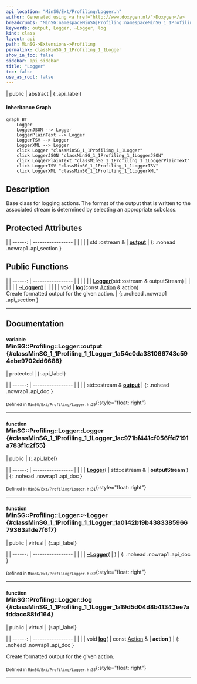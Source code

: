 ```yaml
---
api_location: "MinSG/Ext/Profiling/Logger.h"
author: Generated using <a href="http://www.doxygen.nl/">Doxygen</a>
breadcrumbs: "MinSG:namespaceMinSG|Profiling:namespaceMinSG_1_1Profiling"
keywords: output, Logger, ~Logger, log
kind: class
layout: api
path: MinSG->Extensions->Profiling
permalink: classMinSG_1_1Profiling_1_1Logger
show_in_toc: false
sidebar: api_sidebar
title: "Logger"
toc: false
use_as_root: false
---
```


| public | abstract |
{:.api_label}

#### Inheritance Graph

```mermaid
graph BT
	Logger
	LoggerJSON --> Logger
	LoggerPlainText --> Logger
	LoggerTSV --> Logger
	LoggerXML --> Logger
	click Logger "classMinSG_1_1Profiling_1_1Logger"
	click LoggerJSON "classMinSG_1_1Profiling_1_1LoggerJSON"
	click LoggerPlainText "classMinSG_1_1Profiling_1_1LoggerPlainText"
	click LoggerTSV "classMinSG_1_1Profiling_1_1LoggerTSV"
	click LoggerXML "classMinSG_1_1Profiling_1_1LoggerXML"
```

## Description



Base class for logging actions. The format of the output that is written to the associated stream is determined by selecting an appropriate subclass.



## Protected Attributes

|
| ------: | ----------------- |
|  | |
| std::ostream & | **[output](#classMinSG_1_1Profiling_1_1Logger_1a54e0da381066743c594ebe9702dd6688)**  |
{: .nohead .nowrap1 .api_section }


## Public Functions

|
| ------: | ----------------- |
|  | |
|  | **[Logger](#classMinSG_1_1Profiling_1_1Logger_1ac971bf441cf056ffd7191a783f1c2f55)**(std::ostream & outputStream) |
|  | |
|  | **[~Logger](#classMinSG_1_1Profiling_1_1Logger_1a0142b19b438338596679363a1de7f6f7)**() |
|  | |
| void | **[log](#classMinSG_1_1Profiling_1_1Logger_1a19d5d04d8b41343ee7afddacc88fd164)**(const [Action](namespaceMinSG_1_1Profiling#namespaceMinSG_1_1Profiling_1a2610f94fd11c50fc69d1dd2f977c63d7) & action) <br/> Create formatted output for the given action. |
{: .nohead .nowrap1 .api_section }


-------------------------------------------------------------------

## Documentation

### <small>variable</small><br/> MinSG::Profiling::Logger::output {#classMinSG_1_1Profiling_1_1Logger_1a54e0da381066743c594ebe9702dd6688}

| protected |
{:.api_label}

|
| ------: | ----------------- |
|  |
| std::ostream & **[output](#classMinSG_1_1Profiling_1_1Logger_1a54e0da381066743c594ebe9702dd6688)**  |
{: .nohead .nowrap1 .api_doc }





<sub>Defined in `MinSG/Ext/Profiling/Logger.h:29`</sub>{:style="float: right"}

-------------------------------------------------------------------

### <small>function</small><br/> MinSG::Profiling::Logger::Logger {#classMinSG_1_1Profiling_1_1Logger_1ac971bf441cf056ffd7191a783f1c2f55}

| public |
{:.api_label}

|
| ------: | ----------------- |
|  |
|  **[Logger](#classMinSG_1_1Profiling_1_1Logger_1ac971bf441cf056ffd7191a783f1c2f55)**( | std::ostream & | **outputStream** ) |
{: .nohead .nowrap1 .api_doc }





<sub>Defined in `MinSG/Ext/Profiling/Logger.h:31`</sub>{:style="float: right"}

-------------------------------------------------------------------

### <small>function</small><br/> MinSG::Profiling::Logger::~Logger {#classMinSG_1_1Profiling_1_1Logger_1a0142b19b438338596679363a1de7f6f7}

| public | virtual |
{:.api_label}

|
| ------: | ----------------- |
|  |
|  **[~Logger](#classMinSG_1_1Profiling_1_1Logger_1a0142b19b438338596679363a1de7f6f7)**( |  ) |
{: .nohead .nowrap1 .api_doc }





<sub>Defined in `MinSG/Ext/Profiling/Logger.h:32`</sub>{:style="float: right"}

-------------------------------------------------------------------

### <small>function</small><br/> MinSG::Profiling::Logger::log {#classMinSG_1_1Profiling_1_1Logger_1a19d5d04d8b41343ee7afddacc88fd164}

| public | virtual |
{:.api_label}

|
| ------: | ----------------- |
|  |
| void **[log](#classMinSG_1_1Profiling_1_1Logger_1a19d5d04d8b41343ee7afddacc88fd164)**( | const [Action](namespaceMinSG_1_1Profiling#namespaceMinSG_1_1Profiling_1a2610f94fd11c50fc69d1dd2f977c63d7) & | **action** ) |
{: .nohead .nowrap1 .api_doc }

Create formatted output for the given action.





<sub>Defined in `MinSG/Ext/Profiling/Logger.h:35`</sub>{:style="float: right"}

-------------------------------------------------------------------

